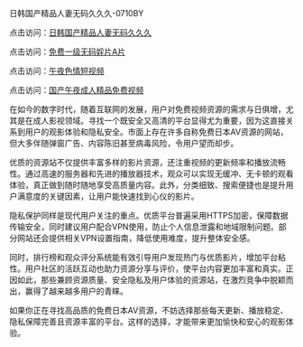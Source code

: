 日韩国产精品人妻无码久久久-0710BY

点击访问：<a href="https://heiliaowt0d7p.pages.dev">日韩国产精品人妻无码久久久</a>

点击访问：<a href="https://heiliaoow5kzm.pages.dev">免费一级无码婬片A片</a>

点击访问：<a href="https://heiliaozj3tjd.pages.dev">午夜色情短视频</a>

点击访问：<a href="https://heiliaoxwd5i8.pages.dev">国产午夜成人精品免费视频</a>



在如今的数字时代，随着互联网的发展，用户对免费视频资源的需求与日俱增，尤其是在成人影视领域。寻找一个既安全又高清的平台显得尤为重要，因为这直接关系到用户的观影体验和隐私安全。市面上存在许多自称免费日本AV资源的网站，但大多伴随弹窗广告、内容陈旧甚至病毒风险，令用户望而却步。

优质的资源站不仅提供丰富多样的影片资源，还注重视频的更新频率和播放流畅性。通过高速的服务器和先进的播放器技术，观众可以实现无缓冲、无卡顿的观看体验，真正做到随时随地享受高质量内容。此外，分类细致、搜索便捷也是提升用户满意度的关键因素，让用户能快速找到心仪的影片。

隐私保护同样是现代用户关注的重点。优质平台普遍采用HTTPS加密，保障数据传输安全，同时建议用户配合VPN使用，防止个人信息泄露和地域限制问题。部分网站还会提供相关VPN设置指南，降低使用难度，提升整体安全感。

同时，排行榜和观众评分系统能有效引导用户发现热门与优质影片，增加平台粘性。用户社区的活跃互动也助力资源分享与评价，使平台内容更加丰富和真实。正因如此，那些兼顾资源质量、安全隐私及用户体验的资源站，在激烈竞争中脱颖而出，赢得了越来越多用户的青睐。

如果你正在寻找高品质的免费日本AV资源，不妨选择那些每天更新、播放稳定、隐私保障完善且资源丰富的平台。这样的选择，才能带来更加愉快和安心的观影体验。


<span style="display:none;">[Canonical link]( https://github.com/ribenwu20250710/927401 ）</span>
